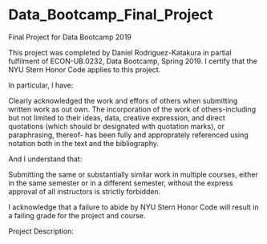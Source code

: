 # Data_Bootcamp_Final_Project
Final Project for Data Bootcamp 2019

This project was completed by Daniel Rodriguez-Katakura in partial fulfilment of ECON-UB.0232, Data Bootcamp, Spring 2019. I certify that the NYU Stern Honor Code applies to this project. 

In particular, I have:

Clearly acknowledged the work and effors of others when submitting written work as out own. The incorporation of the work of others-including but not limited to their ideas, data, creative expression, and direct quotations (which should br designated with quotation marks), or paraphrasing, thereof- has been fully and approprately referenced using notation both in the text and the bibliography.

And I understand that:

Submitting the same or substantially similar work in multiple courses, either in the same semester or in a different semester, without the express approval of all instructors is strictly forbidden.

I acknowledge that a failure to abide by NYU Stern Honor Code will result in a failing grade for the project and course.

Project Description:
